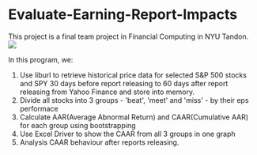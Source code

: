 # Evaluate-Earning-Report-Impacts
This project is a final team project in Financial Computing in NYU Tandon.
![](Evaluate-Earning-Report-Impacts/Picture1.png)

In this program, we:
1. Use liburl to retrieve historical price data for selected S&P 500 stocks and SPY 30 days before report releasing to 60 days after report releasing from Yahoo Finance and store into memory.
2. Divide all stocks into 3 groups - 'beat', 'meet' and 'miss' - by their eps performace
3. Calculate AAR(Average Abnormal Return) and CAAR(Cumulative AAR) for each group using bootstrapping
4. Use Excel Driver to show the CAAR from all 3 groups in one graph
5. Analysis CAAR behaviour after reports releasing.


